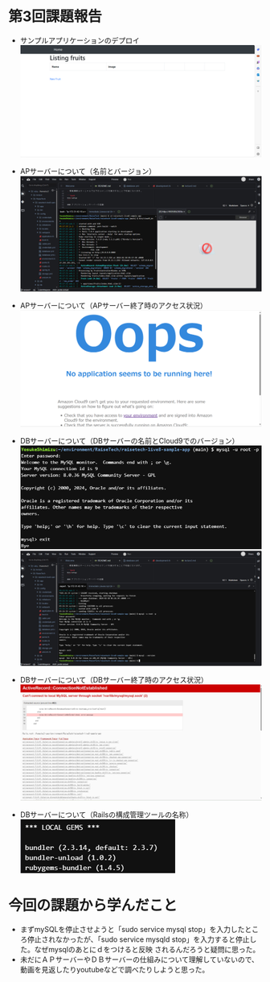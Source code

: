 # 第3回課題報告

- サンプルアプリケーションのデプロイ
![サンプルアプリケーションのデプロイ.png](images/サンプルアプリケーションのデプロイ.png)

- APサーバーについて（名前とバージョン）
![APサーバーと名前とバージョン.png](images/APサーバーの名前とver.png)

- APサーバーについて（APサーバー終了時のアクセス状況）
![アクセス.png](images/アクセス.png)

- DBサーバーについて（DBサーバーの名前とCloud9でのバージョン）
![mysql名称.png](images/mysql名称.png)
![version.png](images/version.png)

- DBサーバーについて（DBサーバー終了時のアクセス状況）
![DBアクセス.png](images/DBアクセス.png)

- DBサーバーについて（Railsの構成管理ツールの名称）
![bundler.png](images/bundler.png)

# 今回の課題から学んだこと
- まずmySQLを停止させようと「sudo service mysql stop」を入力したところ停止されなかったが、「sudo service mysqld stop」を入力すると停止した。なぜmysqlのあとにｄをつけると反映
されるんだろうと疑問に思った。
- 未だにＡＰサーバーやＤＢサーバーの仕組みについて理解していないので、動画を見返したりyoutubeなどで調べたりしようと思った。